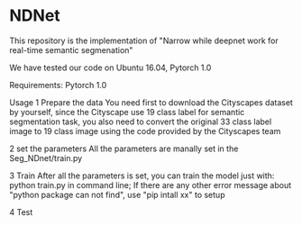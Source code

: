 # NDNet
This repository is the implementation of "Narrow while deepnet work for real-time semantic segmenation"

We have tested our code on Ubuntu 16.04, Pytorch 1.0


Requirements:
Pytorch 1.0

Usage
1 Prepare the data
You need first to download the Cityscapes dataset by yourself, since the Cityscape use 19 class label for semantic segmentation task, you also need to convert the original 33 class label image to 19 class image using the code provided by the Cityscapes team

2 set the parameters
All the parameters are manally set in the Seg_NDnet/train.py

3 Train
After all the parameters is set, you can train the model just with: python train.py in command line;
If there are any other error message about "python package can not find", use "pip intall xx" to setup 

4 Test


